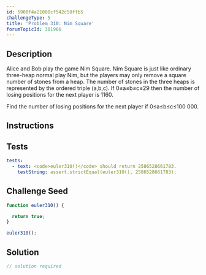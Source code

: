 ```yaml
---
id: 5900f4a21000cf542c50ffb5
challengeType: 5
title: 'Problem 310: Nim Square'
forumTopicId: 301966
---
```


## Description
<section id='description'>
Alice and Bob play the game Nim Square.
Nim Square is just like ordinary three-heap normal play Nim, but the players may only remove a square number of stones from a heap.
The number of stones in the three heaps is represented by the ordered triple (a,b,c).
If 0≤a≤b≤c≤29 then the number of losing positions for the next player is 1160.


Find the number of losing positions for the next player if 0≤a≤b≤c≤100 000.
</section>

## Instructions
<section id='instructions'>

</section>

## Tests
<section id='tests'>

```yml
tests:
  - text: <code>euler310()</code> should return 2586528661783.
    testString: assert.strictEqual(euler310(), 2586528661783);

```

</section>

## Challenge Seed
<section id='challengeSeed'>

<div id='js-seed'>

```js
function euler310() {

  return true;
}

euler310();
```

</div>



</section>

## Solution
<section id='solution'>

```js
// solution required
```

</section>
